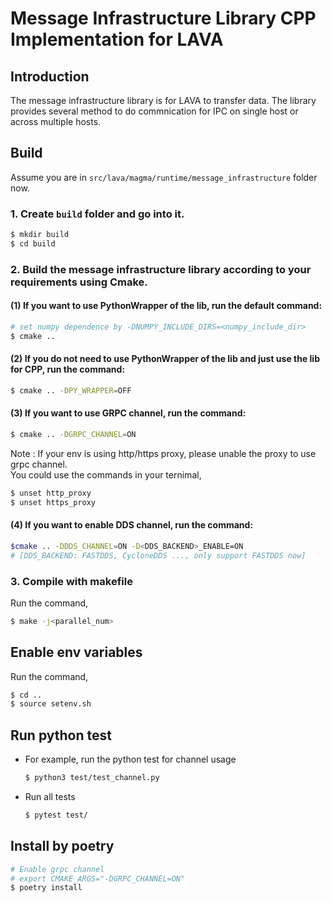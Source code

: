 # Message Infrastructure Library CPP Implementation for LAVA

## Introduction
The message infrastructure library is for LAVA to transfer data. The library provides several method to do commnication for IPC on single host or across multiple hosts.

## Build
Assume you are in `src/lava/magma/runtime/message_infrastructure` folder now.
### 1. Create `build` folder and go into it.
```bash
$ mkdir build
$ cd build
```
### 2. Build the message infrastructure library according to your requirements using Cmake.

#### (1) If you want to use PythonWrapper of the lib, run the default command:
```bash
# set numpy dependence by -DNUMPY_INCLUDE_DIRS=<numpy_include_dir>
$ cmake ..
```

#### (2) If you do not need to use PythonWrapper of the lib and just use the lib for CPP, run the command:
```bash
$ cmake .. -DPY_WRAPPER=OFF
```
#### (3) If you want to use GRPC channel, run the command:

```bash
$ cmake .. -DGRPC_CHANNEL=ON
```

Note : If your env is using http/https proxy, please unable the proxy to use grpc channel.<br>
You could use the commands in your ternimal,
```bash
$ unset http_proxy
$ unset https_proxy
```
#### (4) If you want to enable DDS channel, run the command:
```bash
$cmake .. -DDDS_CHANNEL=ON -D<DDS_BACKEND>_ENABLE=ON
# [DDS_BACKEND: FASTDDS, CycloneDDS ..., only support FASTDDS now]
``` 
### 3. Compile with makefile
Run the command,
```bash
$ make -j<parallel_num>
```
## Enable env variables
Run the command,
```bash
$ cd ..
$ source setenv.sh
```
## Run python test
- For example, run the python test for channel usage
  ```bash
  $ python3 test/test_channel.py
  ```
- Run all tests
  ```bash
  $ pytest test/
  ```

## Install by poetry

```bash
# Enable grpc channel
# export CMAKE_ARGS="-DGRPC_CHANNEL=ON"
$ poetry install
```